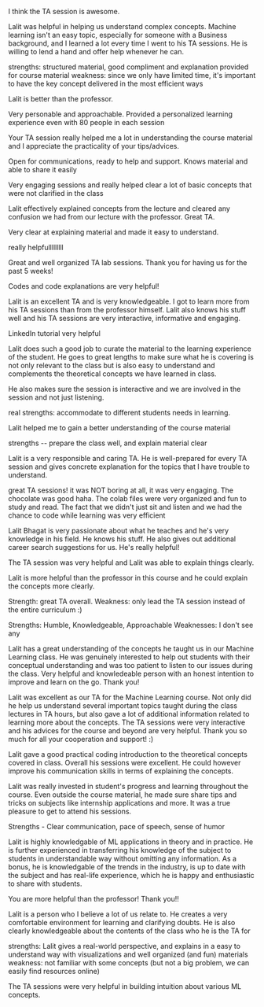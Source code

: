 I think the TA session is awesome.

Lalit was helpful in helping us understand complex concepts. Machine learning isn't an easy topic, especially for someone with a Business background, and I learned a lot every time I went to his TA sessions. He is willing to lend a hand and offer help whenever he can.

strengths: structured material, good compliment and explanation provided for course material weakness: since we only have limited time, it's important to have the key concept delivered in the most efficient ways

Lalit is better than the professor.

Very personable and approachable. Provided a personalized learning experience even with 80 people in each session

Your TA session really helped me a lot in understanding the course material and I appreciate the practicality of your tips/advices.

Open for communications, ready to help and support. Knows material and able to share it easily

Very engaging sessions and really helped clear a lot of basic concepts that were not clarified in the class

Lalit effectively explained concepts from the lecture and cleared any confusion we had from our lecture with the professor. Great TA.

Very clear at explaining material and made it easy to understand.

really helpfulllllllll

Great and well organized TA lab sessions. Thank you for having us for the past 5 weeks!

Codes and code explanations are very helpful!

Lalit is an excellent TA and is very knowledgeable. I got to learn more from his TA sessions than from the professor himself. Lalit also knows his stuff well and his TA sessions are very interactive, informative and engaging.

LinkedIn tutorial very helpful

Lalit does such a good job to curate the material to the learning experience of the student. He goes to great lengths to make sure what he is covering is not only relevant to the class but is also easy to understand and complements the theoretical concepts we have learned in class.

He also makes sure the session is interactive and we are involved in the session and not just listening.

real strengths: accommodate to different students needs in learning.

Lalit helped me to gain a better understanding of the course material

strengths -- prepare the class well, and explain material clear

Lalit is a very responsible and caring TA. He is well-prepared for every TA session and gives concrete explanation for the topics that I have trouble to understand.

great TA sessions! it was NOT boring at all, it was very engaging. The chocolate was good haha. The colab files were very organized and fun to study and read. The fact that we didn't just sit and listen and we had the chance to code while learning was very efficient

Lalit Bhagat is very passionate about what he teaches and he's very knowledge in his field. He knows his stuff. He also gives out additional career search suggestions for us. He's really helpful!

The TA session was very helpful and Lalit was able to explain things clearly.

Lalit is more helpful than the professor in this course and he could explain the concepts more clearly.

Strength: great TA overall. Weakness: only lead the TA session instead of the entire curriculum :)

Strengths: Humble, Knowledgeable, Approachable
Weaknesses: I don't see any

Lalit has a great understanding of the concepts he taught us in our Machine Learning class. He was genuinely interested to help out students with their conceptual understanding and was too patient to listen to our issues during the class. Very helpful and knowledeable person with an honest intention to improve and learn on the go. Thank you!

Lalit was excellent as our TA for the Machine Learning course. Not only did he help us understand several important topics taught during the class lectures in TA hours, but also gave a lot of additional information related to learning more about the concepts. The TA sessions were very interactive and his advices for the course and beyond are very helpful. Thank you so much for all your cooperation and support! :)

Lalit gave a good practical coding introduction to the theoretical concepts covered in class. Overall his sessions were excellent. He could however improve his communication skills in terms of explaining the concepts.

Lalit was really invested in student's progress and learning throughout the course. Even outside the course material, he made sure share tips and tricks on subjects like internship applications and more. It was a true pleasure to get to attend his sessions.

Strengths - Clear communication, pace of speech, sense of humor

Lalit is highly knowledgable of ML applications in theory and in practice. He is further experienced in transferring his knowledge of the subject to students in understandable way without omitting any information. As a bonus, he is knowledgable of the trends in the industry, is up to date with the subject and has real-life experience, which he is happy and enthusiastic to share with students.

You are more helpful than the professor! Thank you!!

Lalit is a person who I believe a lot of us relate to. He creates a very comfortable environment for learning and clarifying doubts. He is also clearly knowledgeable about the contents of the class who he is the TA for

strengths: Lalit gives a real-world perspective, and explains in a easy to understand way with visualizations and well organized (and fun) materials
weakness: not familiar with some concepts (but not a big problem, we can easily find resources online)

The TA sessions were very helpful in building intuition about various ML concepts.
